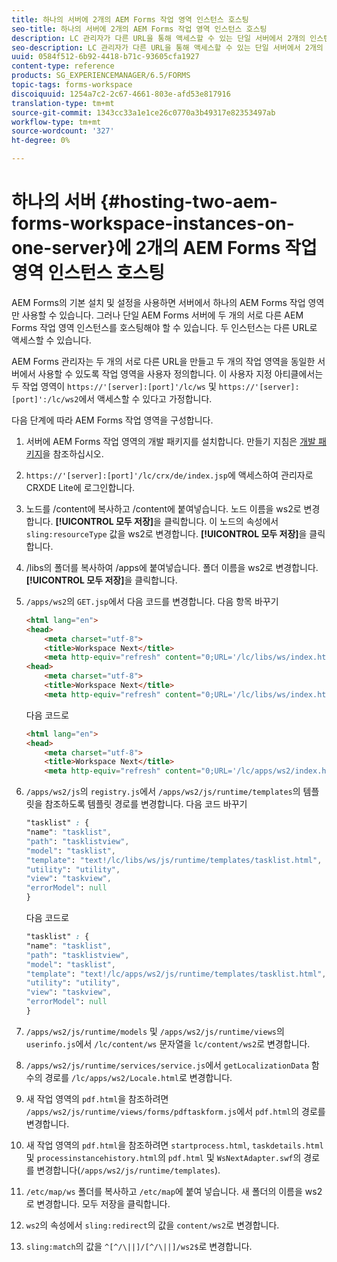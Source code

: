 ```yaml
---
title: 하나의 서버에 2개의 AEM Forms 작업 영역 인스턴스 호스팅
seo-title: 하나의 서버에 2개의 AEM Forms 작업 영역 인스턴스 호스팅
description: LC 관리자가 다른 URL을 통해 액세스할 수 있는 단일 서버에서 2개의 인스턴스를 호스팅하도록 HTML WS를 사용자 정의할 수 있는 방법
seo-description: LC 관리자가 다른 URL을 통해 액세스할 수 있는 단일 서버에서 2개의 인스턴스를 호스팅하도록 HTML WS를 사용자 정의할 수 있는 방법
uuid: 0584f512-6b92-4418-b71c-93605cfa1927
content-type: reference
products: SG_EXPERIENCEMANAGER/6.5/FORMS
topic-tags: forms-workspace
discoiquuid: 1254a7c2-2c67-4661-803e-afd53e817916
translation-type: tm+mt
source-git-commit: 1343cc33a1e1ce26c0770a3b49317e82353497ab
workflow-type: tm+mt
source-wordcount: '327'
ht-degree: 0%

---
```



# 하나의 서버 {#hosting-two-aem-forms-workspace-instances-on-one-server}에 2개의 AEM Forms 작업 영역 인스턴스 호스팅

AEM Forms의 기본 설치 및 설정을 사용하면 서버에서 하나의 AEM Forms 작업 영역만 사용할 수 있습니다. 그러나 단일 AEM Forms 서버에 두 개의 서로 다른 AEM Forms 작업 영역 인스턴스를 호스팅해야 할 수 있습니다. 두 인스턴스는 다른 URL로 액세스할 수 있습니다.

AEM Forms 관리자는 두 개의 서로 다른 URL을 만들고 두 개의 작업 영역을 동일한 서버에서 사용할 수 있도록 작업 영역을 사용자 정의합니다. 이 사용자 지정 아티클에서는 두 작업 영역이 `https://'[server]:[port]'/lc/ws` 및 `https://'[server]:[port]':/lc/ws2`에서 액세스할 수 있다고 가정합니다.

다음 단계에 따라 AEM Forms 작업 영역을 구성합니다.

1. 서버에 AEM Forms 작업 영역의 개발 패키지를 설치합니다. 만들기 지침은 [개발 패키지](/help/forms/using/introduction-customizing-html-workspace.md#p-crx-package-p)을 참조하십시오.
1. `https://'[server]:[port]'/lc/crx/de/index.jsp`에 액세스하여 관리자로 CRXDE Lite에 로그인합니다.
1. 노드를 /content에 복사하고 /content에 붙여넣습니다. 노드 이름을 ws2로 변경합니다. **[!UICONTROL 모두 저장]**&#x200B;을 클릭합니다. 이 노드의 속성에서 `sling:resourceType` 값을 ws2로 변경합니다. **[!UICONTROL 모두 저장]**&#x200B;을 클릭합니다.

1. /libs의 폴더를 복사하여 /apps에 붙여넣습니다. 폴더 이름을 ws2로 변경합니다. **[!UICONTROL 모두 저장]**&#x200B;을 클릭합니다.
1. `/apps/ws2`의 `GET.jsp`에서 다음 코드를 변경합니다. 다음 항목 바꾸기

   ```html
   <html lang="en">
   <head>
       <meta charset="utf-8">
       <title>Workspace Next</title>
       <meta http-equiv="refresh" content="0;URL='/lc/libs/ws/index.html'" /><html lang="en">
   <head>
       <meta charset="utf-8">
       <title>Workspace Next</title>
       <meta http-equiv="refresh" content="0;URL='/lc/libs/ws/index.html'" />
   ```

   다음 코드로

   ```html
   <html lang="en">
   <head>
       <meta charset="utf-8">
       <title>Workspace Next</title>
       <meta http-equiv="refresh" content="0;URL='/lc/apps/ws2/index.html'" />
   ```

1. `/apps/ws2/js`의 `registry.js`에서 `/apps/ws2/js/runtime/templates`의 템플릿을 참조하도록 템플릿 경로를 변경합니다. 다음 코드 바꾸기

   ```css
   "tasklist" : {
   "name": "tasklist",
   "path": "tasklistview",
   "model": "tasklist",
   "template": "text!/lc/libs/ws/js/runtime/templates/tasklist.html",
   "utility": "utility",
   "view": "taskview",
   "errorModel": null
   }
   ```

   다음 코드로

   ```css
   "tasklist" : {
   "name": "tasklist",
   "path": "tasklistview",
   "model": "tasklist",
   "template": "text!/lc/apps/ws2/js/runtime/templates/tasklist.html",
   "utility": "utility",
   "view": "taskview",
   "errorModel": null
   }
   ```

1. `/apps/ws2/js/runtime/models` 및 `/apps/ws2/js/runtime/views`의 `userinfo.js`에서 `/lc/content/ws` 문자열을 `lc/content/ws2`로 변경합니다.

1. `/apps/ws2/js/runtime/services/service.js`에서 `getLocalizationData` 함수의 경로를 `/lc/apps/ws2/Locale.html`로 변경합니다.

1. 새 작업 영역의 `pdf.html`을 참조하려면 `/apps/ws2/js/runtime/views/forms/pdftaskform.js`에서 `pdf.html`의 경로를 변경합니다.

1. 새 작업 영역의 `pdf.html`을 참조하려면 `startprocess.html`, `taskdetails.html` 및 `processinstancehistory.html`의 `pdf.html` 및 `WsNextAdapter.swf`의 경로를 변경합니다(`/apps/ws2/js/runtime/templates`).

1. `/etc/map/ws` 폴더를 복사하고 `/etc/map`에 붙여 넣습니다. 새 폴더의 이름을 ws2로 변경합니다. 모두 저장을 클릭합니다.

1. `ws2`의 속성에서 `sling:redirect`의 값을 `content/ws2`로 변경합니다.

1. `sling:match`의 값을 `^[^/\||]/[^/\||]/ws2$`로 변경합니다.
